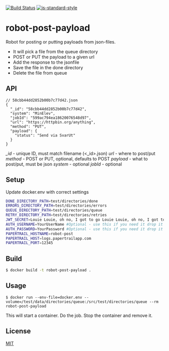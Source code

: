 [![Build Status](https://travis-ci.org/telemark/robot-post-payload.svg?branch=master)](https://travis-ci.org/telemark/robot-post-payload)
[![js-standard-style](https://img.shields.io/badge/code%20style-standard-brightgreen.svg?style=flat)](https://github.com/feross/standard)

# robot-post-payload

Robot for posting or putting payloads from json-files.

- It will pick a file from the queue directory
- POST or PUT the payload to a given url
- Add the response to the jsonfile
- Save the file in the done directory
- Delete the file from queue

## API

```
// 58cbb44dd2852b00b7c77d42.json
{
  "_id": "58cbb44dd2852b00b7c77d42",
  "system": "MinElev",
  "jobId": "599ac794ea18620076548d97",
  "url": "https://httpbin.org/anything",
  "method": "PUT",
  "payload": {
    "status": "Send via SvarUt"
  }
}
```

*_id* - unique ID, must match filename (<_id>.json)
*url* - where to post/put
*method* - POST or PUT, optional, defaults to POST
*payload* - what to post/put, must be json
*system* - optional
*jobId* - optional

## Setup

Update docker.env with correct settings

```bash
DONE_DIRECTORY_PATH=test/directories/done
ERRORS_DIRECTORY_PATH=test/directories/errors
QUEUE_DIRECTORY_PATH=test/directories/queue
RETRY_DIRECTORY_PATH=test/directories/retries
JWT_SECRET=Louie Louie, oh no, I got to go Louie Louie, oh no, I got to go
AUTH_USERNAME=YourUserName #Optional - use this if you need it drop it if not
AUTH_PASSWORD=YourPassword #Optional - use this if you need it drop it if not
PAPERTRAIL_HOSTNAME=robot-post
PAPERTRAIL_HOST=logs.papertrailapp.com
PAPERTRAIL_PORT=12345
```

## Build

```bash
$ docker build -t robot-post-payload .
```

## Usage

```
$ docker run --env-file=docker.env --volume=/test/data/directories/queue:/src/test/directories/queue --rm robot-post-payload
```

This will start a container. Do the job. Stop the container and remove it.

## License

[MIT](LICENSE)
